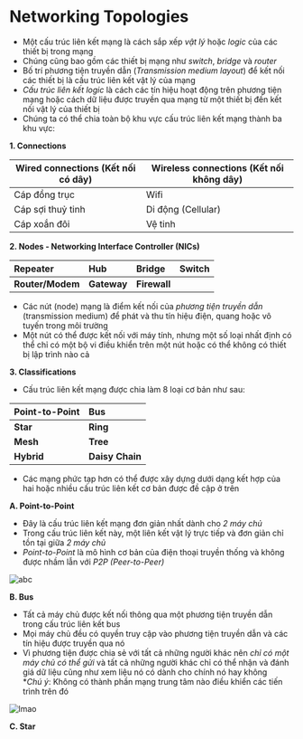 # Networking Topologies
- Một cấu trúc liên kết mạng là cách sắp xếp *vật lý* hoặc *logic* của các thiết bị trong mạng
- Chúng cũng bao gồm các thiết bị mạng như *switch*, *bridge* và *router*
- Bố trí phương tiện truyền dẫn (*Transmission medium layout*) để kết nối các thiết bị là cấu trúc liên kết vật lý của mạng
- *Cấu trúc liên kết logic* là cách các tín hiệu hoạt động trên phương tiện mạng hoặc cách dữ liệu được truyền qua mạng từ một thiết bị đến kết nối vật lý của thiết bị
- Chúng ta có thể chia toàn bộ khu vực cấu trúc liên kết mạng thành ba khu vực:

**1. Connections**

| Wired connections (Kết nối có dây)| Wireless connections (Kết nối không dây)|
|-----------------------------------|-----------------------------------------|
| Cáp đồng trục                     | Wifi                                    |
| Cáp sợi thuỷ tinh                 | Di động (Cellular)                      |
| Cáp xoắn đôi                      | Vệ tinh                                 |

**2. Nodes - Networking Interface Controller (NICs)**

| Repeater | Hub | Bridge | Switch |
|:---|:---|:---|:---|
| **Router/Modem** | **Gateway** | **Firewall** |

- Các nút (node) mạng là điểm kết nối của *phương tiện truyền dẫn* (transmission medium) để phát và thu tín hiệu điện, quang hoặc vô tuyến trong môi trường
- Một nút có thể được kết nối với máy tính, nhưng một số loại nhất định có thể chỉ có một bộ vi điều khiển trên một nút hoặc có thể không có thiết bị lập trình nào cả

**3. Classifications**
- Cấu trúc liên kết mạng được chia làm 8 loại cơ bản như sau:

| Point-to-Point | Bus |
| :--- | :--- |
| **Star** | **Ring** |
| **Mesh** | **Tree** |
| **Hybrid** | **Daisy Chain** |

- Các mạng phức tạp hơn có thể được xây dựng dưới dạng kết hợp của hai hoặc nhiều cấu trúc liên kết cơ bản được đề cập ở trên

**A. Point-to-Point**
- Đây là cấu trúc liên kết mạng đơn giản nhất dành cho *2 máy chủ*
- Trong cấu trúc liên kết này, một liên kết vật lý trực tiếp và đơn giản chỉ tồn tại giữa *2 máy chủ*
- *Point-to-Point* là mô hình cơ bản của điện thoại truyền thống và không được nhầm lẫn với *P2P (Peer-to-Peer)*

![abc](https://github.com/DDT1604/NTH-Course/assets/101965134/03882c8c-be3f-4a00-8682-ad3415524a3f)

**B. Bus**
- Tất cả máy chủ được kết nối thông qua một phương tiện truyền dẫn trong cấu trúc liên kết bus
- Mọi máy chủ đều có quyền truy cập vào phương tiện truyền dẫn và các tín hiệu được truyền qua nó
- Vì phương tiện được chia sẻ với tất cả những người khác nên *chỉ có một máy chủ có thể gửi* và tất cả những người khác chỉ có thể nhận và đánh giá dữ liệu cũng như xem liệu nó có dành cho chính nó hay không <br />
**Chú ý*: Không có thành phần mạng trung tâm nào điều khiển các tiến trình trên đó

![lmao](https://github.com/DDT1604/NTH-Course/assets/101965134/8bf1d33f-e7d1-41d6-ba9f-79088a3ce972)

**C. Star**

